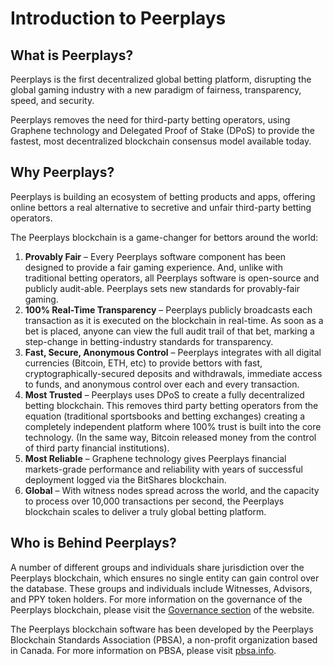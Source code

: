 # Introduction to Peerplays

## What is Peerplays?

Peerplays is the first decentralized global betting platform, disrupting the global gaming industry with a new paradigm of fairness, transparency, speed, and security. 

Peerplays removes the need for third-party betting operators, using Graphene technology and Delegated Proof of Stake \(DPoS\) to provide the fastest, most decentralized blockchain consensus model available today.

## Why Peerplays?

Peerplays is building an ecosystem of betting products and apps, offering online bettors a real alternative to secretive and unfair third-party betting operators.

The Peerplays blockchain is a game-changer for bettors around the world:

1. **Provably Fair** – Every Peerplays software component has been designed to provide a fair gaming experience. And, unlike with traditional betting operators, all Peerplays software is open-source and publicly audit-able. Peerplays sets new standards for provably-fair gaming.
2. **100% Real-Time Transparency** – Peerplays publicly broadcasts each transaction as it is executed on the blockchain in real-time. As soon as a bet is placed, anyone can view the full audit trail of that bet, marking a step-change in betting-industry standards for transparency.
3. **Fast, Secure, Anonymous Control** – Peerplays integrates with all digital currencies \(Bitcoin, ETH, etc\) to provide bettors with fast, cryptographically-secured deposits and withdrawals, immediate access to funds, and anonymous control over each and every transaction.
4. **Most Trusted** – Peerplays uses DPoS to create a fully decentralized betting blockchain. This removes third party betting operators from the equation \(traditional sportsbooks and betting exchanges\) creating a completely independent platform where 100% trust is built into the core technology. \(In the same way, Bitcoin released money from the control of third party financial institutions\).
5. **Most Reliable** – Graphene technology gives Peerplays financial markets-grade performance and reliability with years of successful deployment logged via the BitShares blockchain.
6. **Global** – With witness nodes spread across the world, and the capacity to process over 10,000 transactions per second, the Peerplays blockchain scales to deliver a truly global betting platform.

## Who is Behind Peerplays?

A number of different groups and individuals share jurisdiction over the Peerplays blockchain, which ensures no single entity can gain control over the database. These groups and individuals include Witnesses, Advisors, and PPY token holders. For more information on the governance of the Peerplays blockchain, please visit the [Governance section](https://www.peerplays.com/governance/) of the website.

The Peerplays blockchain software has been developed by the Peerplays Blockchain Standards Association \(PBSA\), a non-profit organization based in Canada. For more information on PBSA, please visit [pbsa.info](http://www.pbsa.info/).

